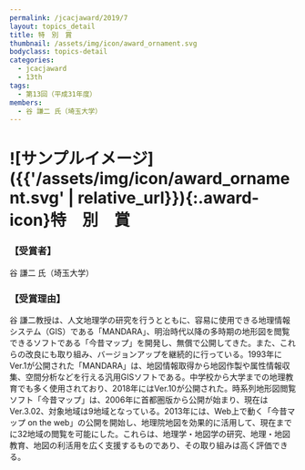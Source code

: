 ```yaml
---
permalink: /jcacjaward/2019/7
layout: topics_detail
title: 特　別　賞
thumbnail: /assets/img/icon/award_ornament.svg
bodyclass: topics-detail
categories:
  - jcacjaward
  - 13th
tags:
  - 第13回（平成31年度）
members:
  - 谷 謙二 氏（埼玉大学）
---
```


# ![サンプルイメージ]({{'/assets/img/icon/award_ornament.svg' | relative_url}}){:.award-icon}特　別　賞

### 【受賞者】

谷 謙二 氏（埼玉大学）

### 【受賞理由】

谷 謙二教授は、人文地理学の研究を行うとともに、容易に使用できる地理情報システム（GIS）である「MANDARA」、明治時代以降の多時期の地形図を閲覧できるソフトである「今昔マップ」を開発し、無償で公開してきた。また、これらの改良にも取り組み、バージョンアップを継続的に行っている。1993年にVer.1が公開された「MANDARA」は、地図情報取得から地図作製や属性情報収集、空間分析などを行える汎用GISソフトである。中学校から大学までの地理教育でも多く使用されており、2018年にはVer.10が公開された。時系列地形図閲覧ソフト「今昔マップ」は、2006年に首都圏版から公開が始まり、現在はVer.3.02、対象地域は9地域となっている。2013年には、Web上で動く「今昔マップ on the web」の公開を開始し、地理院地図を効果的に活用して、現在までに32地域の閲覧を可能にした。これらは、地理学・地図学の研究、地理・地図教育、地図の利活用を広く支援するものであり、その取り組みは高く評価できる。
